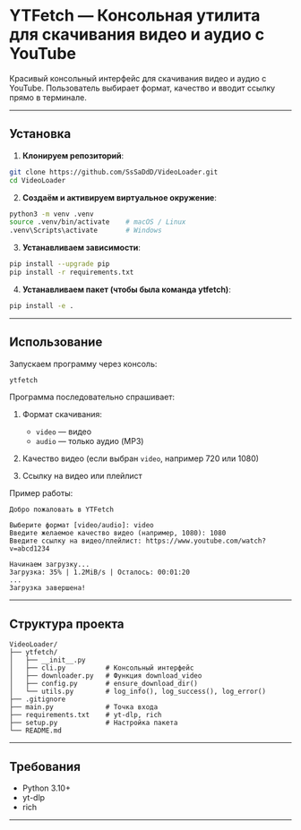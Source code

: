 # YTFetch — Консольная утилита для скачивания видео и аудио с YouTube

Красивый консольный интерфейс для скачивания видео и аудио с YouTube. Пользователь выбирает формат, качество и вводит ссылку прямо в терминале.

---

## Установка

1. **Клонируем репозиторий**:

```bash
git clone https://github.com/SsSaDdD/VideoLoader.git
cd VideoLoader
```

2. **Создаём и активируем виртуальное окружение**:

```bash
python3 -m venv .venv
source .venv/bin/activate    # macOS / Linux
.venv\Scripts\activate       # Windows
```

3. **Устанавливаем зависимости**:

```bash
pip install --upgrade pip
pip install -r requirements.txt
```

4. **Устанавливаем пакет (чтобы была команда ytfetch)**:

```bash
pip install -e .
```

---

## Использование

Запускаем программу через консоль:

```bash
ytfetch
```

Программа последовательно спрашивает:

1. Формат скачивания:

   * `video` — видео
   * `audio` — только аудио (MP3)

2. Качество видео (если выбран `video`, например 720 или 1080)

3. Ссылку на видео или плейлист

Пример работы:

```
Добро пожаловать в YTFetch

Выберите формат [video/audio]: video
Введите желаемое качество видео (например, 1080): 1080
Введите ссылку на видео/плейлист: https://www.youtube.com/watch?v=abcd1234

Начинаем загрузку...
Загрузка: 35% | 1.2MiB/s | Осталось: 00:01:20
...
Загрузка завершена!
```

---

## Структура проекта

```
VideoLoader/
├── ytfetch/
│   ├── __init__.py
│   ├── cli.py          # Консольный интерфейс
│   ├── downloader.py   # Функция download_video
│   ├── config.py       # ensure_download_dir()
│   └── utils.py        # log_info(), log_success(), log_error()
├── .gitignore   
├── main.py             # Точка входа
├── requirements.txt    # yt-dlp, rich
├── setup.py            # Настройка пакета
└── README.md
```

---

## Требования

* Python 3.10+
* yt-dlp
* rich

---
